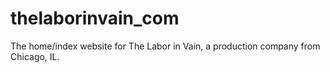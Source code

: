# thelaborinvain_com
The home/index website for The Labor in Vain, a production company from Chicago, IL.
